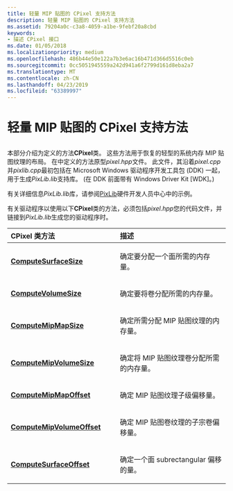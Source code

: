 ```yaml
---
title: 轻量 MIP 贴图的 CPixel 支持方法
description: 轻量 MIP 贴图的 CPixel 支持方法
ms.assetid: 79204a0c-c3a8-4059-a1be-9febf20a8cbd
keywords:
- 描述 CPixel 接口
ms.date: 01/05/2018
ms.localizationpriority: medium
ms.openlocfilehash: 486b44e50e122a7b3e6ac16b471d366d5516c0eb
ms.sourcegitcommit: 0cc5051945559a242d941a6f2799d161d8eba2a7
ms.translationtype: MT
ms.contentlocale: zh-CN
ms.lasthandoff: 04/23/2019
ms.locfileid: "63389997"
---
```

# <a name="cpixel-support-methods-for-lightweight-mip-maps"></a>轻量 MIP 贴图的 CPixel 支持方法


## <span id="ddk_cpixel_support_methods_for_lightweight_mip_maps_gg"></span><span id="DDK_CPIXEL_SUPPORT_METHODS_FOR_LIGHTWEIGHT_MIP_MAPS_GG"></span>


本部分介绍为定义的方法**CPixel**类。 这些方法用于恢复的轻型的系统内存 MIP 贴图纹理的布局。 在中定义的方法原型*pixel.hpp*文件。 此文件，其沿着*pixel.cpp*并*pixlib.cpp*最初包括在 Microsoft Windows 驱动程序开发工具包 (DDK) 一起，用于生成*PixLib.lib*支持库。 (在 DDK 前面带有 Windows Driver Kit \[WDK\]。)

有关详细信息*PixLib.lib*库，请参阅[PixLib](https://go.microsoft.com/fwlink/p/?linkid=256156)硬件开发人员中心中的示例。

有关驱动程序以使用以下**CPixel**类的方法，必须包括*pixel.hpp*您的代码文件，并链接到*PixLib.lib*生成您的驱动程序时。

<table>
<colgroup>
<col width="50%" />
<col width="50%" />
</colgroup>
<thead>
<tr class="header">
<th align="left">CPixel 类方法</th>
<th align="left">描述</th>
</tr>
</thead>
<tbody>
<tr class="odd">
<td align="left"><p><a href="cpixel-computesurfacesize.md" data-raw-source="[&lt;strong&gt;ComputeSurfaceSize&lt;/strong&gt;](cpixel-computesurfacesize.md)"><strong>ComputeSurfaceSize</strong></a></p></td>
<td align="left"><p>确定要分配一个面所需的内存量。</p></td>
</tr>
<tr class="even">
<td align="left"><p><a href="cpixel-computevolumesize.md" data-raw-source="[&lt;strong&gt;ComputeVolumeSize&lt;/strong&gt;](cpixel-computevolumesize.md)"><strong>ComputeVolumeSize</strong></a></p></td>
<td align="left"><p>确定要将卷分配所需的内存量。</p></td>
</tr>
<tr class="odd">
<td align="left"><p><a href="cpixel-computemipmapsize.md" data-raw-source="[&lt;strong&gt;ComputeMipMapSize&lt;/strong&gt;](cpixel-computemipmapsize.md)"><strong>ComputeMipMapSize</strong></a></p></td>
<td align="left"><p>确定所需分配 MIP 贴图纹理的内存量。</p></td>
</tr>
<tr class="even">
<td align="left"><p><a href="cpixel-computemipvolumesize.md" data-raw-source="[&lt;strong&gt;ComputeMipVolumeSize&lt;/strong&gt;](cpixel-computemipvolumesize.md)"><strong>ComputeMipVolumeSize</strong></a></p></td>
<td align="left"><p>确定将 MIP 贴图纹理卷分配所需的内存量。</p></td>
</tr>
<tr class="odd">
<td align="left"><p><a href="cpixel-computemipmapoffset.md" data-raw-source="[&lt;strong&gt;ComputeMipMapOffset&lt;/strong&gt;](cpixel-computemipmapoffset.md)"><strong>ComputeMipMapOffset</strong></a></p></td>
<td align="left"><p>确定 MIP 贴图纹理子级偏移量。</p></td>
</tr>
<tr class="even">
<td align="left"><p><a href="cpixel-computemipvolumeoffset.md" data-raw-source="[&lt;strong&gt;ComputeMipVolumeOffset&lt;/strong&gt;](cpixel-computemipvolumeoffset.md)"><strong>ComputeMipVolumeOffset</strong></a></p></td>
<td align="left"><p>确定 MIP 贴图卷纹理的子宗卷偏移量。</p></td>
</tr>
<tr class="odd">
<td align="left"><p><a href="cpixel-computesurfaceoffset.md" data-raw-source="[&lt;strong&gt;ComputeSurfaceOffset&lt;/strong&gt;](cpixel-computesurfaceoffset.md)"><strong>ComputeSurfaceOffset</strong></a></p></td>
<td align="left"><p>确定一个面 subrectangular 偏移的量。</p></td>
</tr>
</tbody>
</table>

 

 

 





